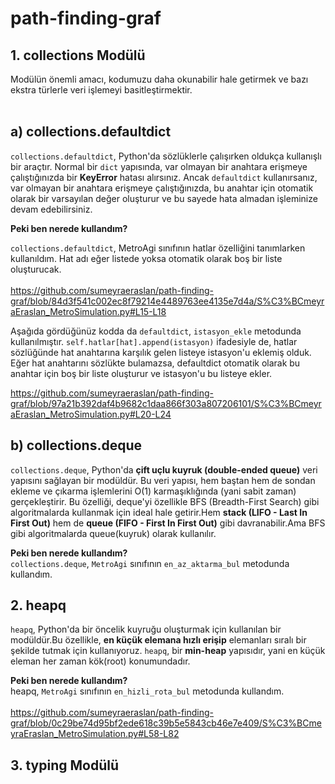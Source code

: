 # path-finding-graf

## 1. collections Modülü ##
Modülün önemli amacı, kodumuzu daha okunabilir hale getirmek ve bazı ekstra türlerle veri işlemeyi basitleştirmektir. <br/> <br/> 

## a) collections.defaultdict ## 
`collections.defaultdict`, Python'da sözlüklerle çalışırken oldukça kullanışlı bir araçtır. Normal bir `dict` yapısında, var olmayan bir anahtara erişmeye çalıştığınızda bir **KeyError** hatası alırsınız. Ancak `defaultdict` kullanırsanız, var olmayan bir anahtara erişmeye çalıştığınızda, bu anahtar için otomatik olarak bir varsayılan değer oluşturur ve bu sayede hata almadan işleminize devam edebilirsiniz. <br/> 
    
   **Peki ben nerede kullandım?** <br/>
   
   `collections.defaultdict`, MetroAgi sınıfının hatlar özelliğini tanımlarken kullanıldım. Hat adı eğer listede yoksa otomatik olarak boş bir liste oluşturucak. <br/> <br/>
   https://github.com/sumeyraeraslan/path-finding-graf/blob/84d3f541c002ec8f79214e4489763ee4135e7d4a/S%C3%BCmeyraEraslan_MetroSimulation.py#L15-L18 

   Aşağıda gördüğünüz kodda da `defaultdict`, `istasyon_ekle` metodunda kullanılmıştır. `self.hatlar[hat].append(istasyon)` ifadesiyle de, hatlar sözlüğünde hat anahtarına karşılık gelen listeye istasyon'u eklemiş olduk. Eğer hat anahtarını sözlükte bulamazsa, defaultdict otomatik olarak bu anahtar için boş bir liste oluşturur ve istasyon'u bu listeye ekler.

https://github.com/sumeyraeraslan/path-finding-graf/blob/97a21b392daf4b9682c1daa866f303a807206101/S%C3%BCmeyraEraslan_MetroSimulation.py#L20-L24

## b) collections.deque ##
`collections.deque`, Python'da **çift uçlu kuyruk (double-ended queue)** veri yapısını sağlayan bir modüldür. Bu veri yapısı, hem baştan hem de sondan ekleme ve çıkarma işlemlerini O(1) karmaşıklığında (yani sabit zaman) gerçekleştirir. Bu özelliği, deque'yi özellikle BFS (Breadth-First Search) gibi algoritmalarda kullanmak için ideal hale getirir.Hem **stack (LIFO - Last In First Out)** hem de **queue (FIFO - First In First Out)** gibi davranabilir.Ama BFS gibi algoritmalarda queue(kuyruk) olarak kullanılır. <br/> 

**Peki ben nerede kullandım?** <br/> 
`collections.deque`, `MetroAgi` sınıfının `en_az_aktarma_bul` metodunda kullandım.


## 2. heapq ##
`heapq`, Python'da bir öncelik kuyruğu oluşturmak için kullanılan bir modüldür.Bu özellikle, **en küçük elemana hızlı erişip** elemanları sıralı bir şekilde tutmak için kullanıyoruz. `heapq`, bir **min-heap** yapısıdır, yani en küçük eleman her zaman kök(root) konumundadır. <br/> 

**Peki ben nerede kullandım?** <br/> 
heapq, `MetroAgi` sınıfının `en_hizli_rota_bul` metodunda kullandım. <br/>  
https://github.com/sumeyraeraslan/path-finding-graf/blob/0c29be74d95bf2ede618c39b5e5843cb46e7e409/S%C3%BCmeyraEraslan_MetroSimulation.py#L58-L82

## 3. typing Modülü




